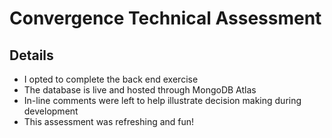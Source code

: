 # Convergence Technical Assessment

## Details
- I opted to complete the back end exercise
- The database is live and hosted through MongoDB Atlas
- In-line comments were left to help illustrate decision making during development
- This assessment was refreshing and fun!
